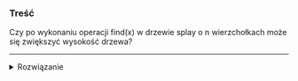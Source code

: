### Treść
Czy po wykonaniu operacji find(x) w drzewie splay o n wierzchołkach może się zwiększyć wysokość drzewa?

------
<details><summary>Rozwiązanie</summary>

Tak, jeśli nasze drzewo jest w stanie w którym korzeń ma dwóch synów o wysokościach poddrzew `h1` i `h2`, gdzie zakładamy `h1 <= h2`, to przy pomocy rotacji, można przesunąć syna o niższym poddrzewie na miejsce roota. Wtedy `h1` zmniejszy się o 1 a `h2` wzrośnie także o 1. Stąd większe poddrzewo, wzrosło, i co za tym idzie wysokość drzewa także wzrosła.
<p>
    
